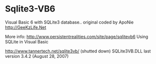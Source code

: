 # Sqlite3-VB6
Visual Basic 6 with SQLite3 database.. original coded by ApoNie http://GeeKzLife.Net

More info:
http://www.persistentrealities.com/site/page/sqlitevb6 Using SQLite in Visual Basic

http://www.tannertech.net/sqlite3vb/ (shutted down) SQLite3VB.DLL last version 3.4.2 (August 28, 2007)
